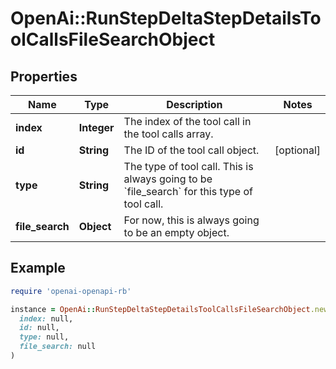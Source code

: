 # OpenAi::RunStepDeltaStepDetailsToolCallsFileSearchObject

## Properties

| Name | Type | Description | Notes |
| ---- | ---- | ----------- | ----- |
| **index** | **Integer** | The index of the tool call in the tool calls array. |  |
| **id** | **String** | The ID of the tool call object. | [optional] |
| **type** | **String** | The type of tool call. This is always going to be &#x60;file_search&#x60; for this type of tool call. |  |
| **file_search** | **Object** | For now, this is always going to be an empty object. |  |

## Example

```ruby
require 'openai-openapi-rb'

instance = OpenAi::RunStepDeltaStepDetailsToolCallsFileSearchObject.new(
  index: null,
  id: null,
  type: null,
  file_search: null
)
```

